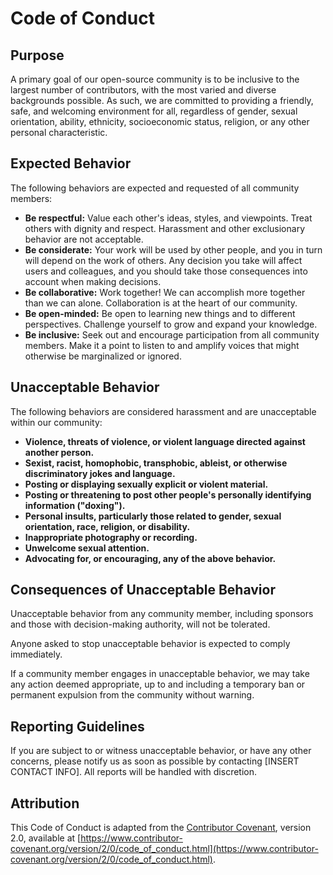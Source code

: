 # Code of Conduct

## Purpose

A primary goal of our open-source community is to be inclusive to the largest number of contributors, with the most varied and diverse backgrounds possible. As such, we are committed to providing a friendly, safe, and welcoming environment for all, regardless of gender, sexual orientation, ability, ethnicity, socioeconomic status, religion, or any other personal characteristic.

## Expected Behavior

The following behaviors are expected and requested of all community members:

- **Be respectful:** Value each other's ideas, styles, and viewpoints. Treat others with dignity and respect. Harassment and other exclusionary behavior are not acceptable.
- **Be considerate:** Your work will be used by other people, and you in turn will depend on the work of others. Any decision you take will affect users and colleagues, and you should take those consequences into account when making decisions.
- **Be collaborative:** Work together! We can accomplish more together than we can alone. Collaboration is at the heart of our community.
- **Be open-minded:** Be open to learning new things and to different perspectives. Challenge yourself to grow and expand your knowledge.
- **Be inclusive:** Seek out and encourage participation from all community members. Make it a point to listen to and amplify voices that might otherwise be marginalized or ignored.

## Unacceptable Behavior

The following behaviors are considered harassment and are unacceptable within our community:

- **Violence, threats of violence, or violent language directed against another person.**
- **Sexist, racist, homophobic, transphobic, ableist, or otherwise discriminatory jokes and language.**
- **Posting or displaying sexually explicit or violent material.**
- **Posting or threatening to post other people's personally identifying information ("doxing").**
- **Personal insults, particularly those related to gender, sexual orientation, race, religion, or disability.**
- **Inappropriate photography or recording.**
- **Unwelcome sexual attention.**
- **Advocating for, or encouraging, any of the above behavior.**

## Consequences of Unacceptable Behavior

Unacceptable behavior from any community member, including sponsors and those with decision-making authority, will not be tolerated.

Anyone asked to stop unacceptable behavior is expected to comply immediately.

If a community member engages in unacceptable behavior, we may take any action deemed appropriate, up to and including a temporary ban or permanent expulsion from the community without warning.

## Reporting Guidelines

If you are subject to or witness unacceptable behavior, or have any other concerns, please notify us as soon as possible by contacting [INSERT CONTACT INFO]. All reports will be handled with discretion.

## Attribution

This Code of Conduct is adapted from the [Contributor Covenant][homepage], version 2.0, available at [https://www.contributor-covenant.org/version/2/0/code_of_conduct.html](https://www.contributor-covenant.org/version/2/0/code_of_conduct.html).

[homepage]: https://www.contributor-covenant.org